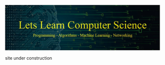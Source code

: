 <html>
<head>
	<title>LLCS School</title>
</head>
<body>
	<img src='llcs_cover_pic.jpg'>
	<p>site under construction</p>
</body>
</html>
